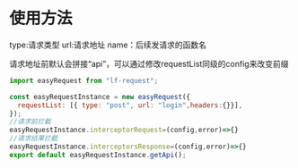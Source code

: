 # 使用方法
type:请求类型
url:请求地址
name：后续发请求的函数名

请求地址前默认会拼接“api”，可以通过修改requestList同级的config来改变前缀
```js
import easyRequest from "lf-request";

const easyRequestInstance = new easyRequest({
  requestList: [{ type: "post", url: "login",headers:{}}],
});
//请求前拦截
easyRequestInstance.interceptorRequest=(config,error)=>{}
//请求结果拦截
easyRequestInstance.interceptorsResponse=(config,error)=>{}
export default easyRequestInstance.getApi();
```